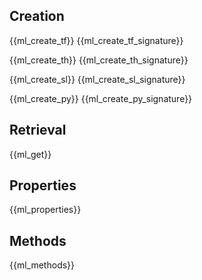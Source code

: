 ## Creation

{{ml_create_tf}}
{{ml_create_tf_signature}}

{{ml_create_th}}
{{ml_create_th_signature}}

{{ml_create_sl}}
{{ml_create_sl_signature}}

{{ml_create_py}}
{{ml_create_py_signature}}

## Retrieval

{{ml_get}}

## Properties

{{ml_properties}}

## Methods

{{ml_methods}}
